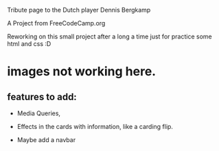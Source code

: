 Tribute page to the Dutch player Dennis Bergkamp

A Project from FreeCodeCamp.org

Reworking on this small project after a long a time just for practice some html and css :D


# images not working here.


## features to add:

* Media Queries,

* Effects in the cards with information, like a carding flip.

* Maybe add a navbar
